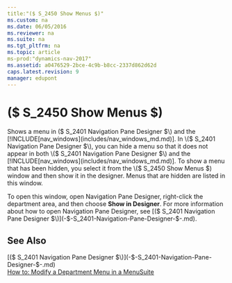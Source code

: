 ```yaml
---
title:"($ S_2450 Show Menus $)"
ms.custom: na
ms.date: 06/05/2016
ms.reviewer: na
ms.suite: na
ms.tgt_pltfrm: na
ms.topic: article
ms-prod:"dynamics-nav-2017"
ms.assetid: a0476529-2bce-4c9b-b8cc-2337d862d62d
caps.latest.revision: 9
manager: edupont
---
```

# ($ S_2450 Show Menus $)
Shows a menu in \($ S\_2401 Navigation Pane Designer $\) and the [!INCLUDE[nav_windows](includes/nav_windows_md.md)]. In \($ S\_2401 Navigation Pane Designer $\), you can hide a menu so that it does not appear in both \($ S\_2401 Navigation Pane Designer $\) and the [!INCLUDE[nav_windows](includes/nav_windows_md.md)]. To show a menu that has been hidden, you select it from the \($ S\_2450 Show Menus $\) window and then show it in the designer. Menus that are hidden are listed in this window.  
  
 To open this window, open Navigation Pane Designer, right\-click the department area, and then choose **Show in Designer**. For more information about how to open Navigation Pane Designer, see [\($ S\_2401 Navigation Pane Designer $\)](-$-S_2401-Navigation-Pane-Designer-$-.md).  
  
## See Also  
 [\($ S\_2401 Navigation Pane Designer $\)](-$-S_2401-Navigation-Pane-Designer-$-.md)   
 [How to: Modify a Department Menu in a MenuSuite](../Topic/How%20to:%20Modify%20a%20Department%20Menu%20in%20a%20MenuSuite.md)